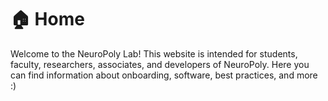 # 🏠 Home

Welcome to the NeuroPoly Lab! This website is intended for students, faculty, researchers, associates, and developers of NeuroPoly. Here you can find information about onboarding, software, best practices, and more :\)

